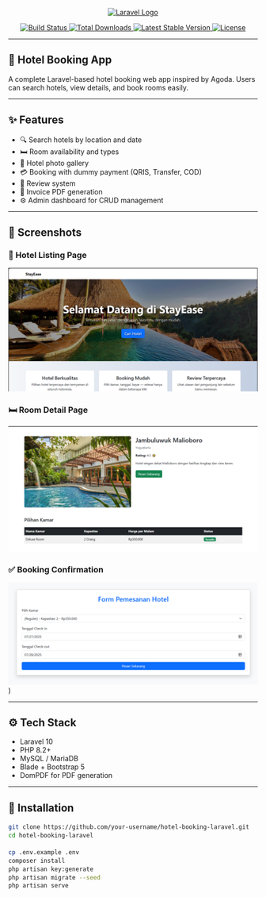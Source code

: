 <p align="center">
  <a href="https://laravel.com" target="_blank">
    <img src="https://raw.githubusercontent.com/laravel/art/master/logo-lockup/5%20SVG/2%20CMYK/1%20Full%20Color/laravel-logolockup-cmyk-red.svg" width="400" alt="Laravel Logo">
  </a>
</p>

<p align="center">
  <a href="https://github.com/your-username/hotel-booking-laravel/actions">
    <img src="https://github.com/laravel/framework/workflows/tests/badge.svg" alt="Build Status">
  </a>
  <a href="https://packagist.org/packages/laravel/framework">
    <img src="https://img.shields.io/packagist/dt/laravel/framework" alt="Total Downloads">
  </a>
  <a href="https://packagist.org/packages/laravel/framework">
    <img src="https://img.shields.io/packagist/v/laravel/framework" alt="Latest Stable Version">
  </a>
  <a href="https://packagist.org/packages/laravel/framework">
    <img src="https://img.shields.io/packagist/l/laravel/framework" alt="License">
  </a>
</p>

---

## 🏨 Hotel Booking App

A complete Laravel-based hotel booking web app inspired by Agoda. Users can search hotels, view details, and book rooms easily.

---

## ✨ Features

- 🔍 Search hotels by location and date
- 🛏️ Room availability and types
- 📸 Hotel photo gallery
- 💳 Booking with dummy payment (QRIS, Transfer, COD)
- 📝 Review system
- 📄 Invoice PDF generation
- ⚙️ Admin dashboard for CRUD management

---

## 📸 Screenshots

### 🏨 Hotel Listing Page
![Hotel Listing](screenshots/Screenshot%20(644).png)

### 🛏️ Room Detail Page
![Room Detail](screenshots/Screenshot%20(645).png)

### ✅ Booking Confirmation
![Booking Success](screenshots/Screenshot%20(646).png)
)

---

## ⚙️ Tech Stack

- Laravel 10
- PHP 8.2+
- MySQL / MariaDB
- Blade + Bootstrap 5
- DomPDF for PDF generation

---

## 🚀 Installation

```bash
git clone https://github.com/your-username/hotel-booking-laravel.git
cd hotel-booking-laravel

cp .env.example .env
composer install
php artisan key:generate
php artisan migrate --seed
php artisan serve
